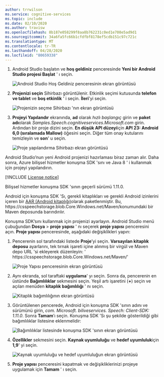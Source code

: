 ```yaml
---
author: trrwilson
ms.service: cognitive-services
ms.topic: include
ms.date: 02/10/2020
ms.author: travisw
ms.openlocfilehash: 8b187e058299f8aa8b762231c0ed1e708e5ad9d1
ms.sourcegitcommit: 34a6fa5fc66b1cfdfbf8178ef5cdb151c97c721c
ms.translationtype: MT
ms.contentlocale: tr-TR
ms.lasthandoff: 04/28/2020
ms.locfileid: "80659338"
---
```

1. Android Studio başlatın ve **hoş geldiniz** penceresinde **Yeni bir Android Studio projesi Başlat** ' ı seçin.

    ![Android Studio Hoş Geldiniz penceresinin ekran görüntüsü](../articles/cognitive-services/Speech-Service/media/sdk/qs-java-android-01-start-new-android-studio-project.png)

1. **Projenizi seçin** Sihirbazı görüntülenir. Etkinlik seçimi kutusunda **telefon ve tablet** ve **boş etkinlik** ' i seçin. **İleri**’yi seçin.

   ![Projenizin seçme Sihirbazı 'nın ekran görüntüsü](../articles/cognitive-services/Speech-Service/media/sdk/qs-java-android-02-target-android-devices.png)

1. **Projeyi Yapılandır** ekranında, **ad** olarak *hızlı başlangıç* girin ve **paket adı**olarak *Samples.Speech.cognitiveservices.Microsoft.com* girin. Ardından bir proje dizini seçin. **En düşük API düzeyi**için **API 23: Android 6,0 (sıralamada Mallow)** öğesini seçin. Diğer tüm onay kutularını temizleyin ve **son**' u seçin.

   ![Proje yapılandırma Sihirbazı ekran görüntüsü](../articles/cognitive-services/Speech-Service/media/sdk/qs-java-android-03-create-android-project.png)

Android Studio’nun yeni Android projenizi hazırlaması biraz zaman alır. Daha sonra, Azure bilişsel hizmetler konuşma SDK 'sını ve Java 8 ' i kullanmak için projeyi yapılandırın.

[!INCLUDE [License notice](cognitive-services-speech-service-license-notice.md)]

Bilişsel hizmetler konuşma SDK 'sının geçerli sürümü 1.11.0.

Android için konuşma SDK 'Sı, gerekli kitaplıkları ve gerekli Android izinlerini içeren bir [AAR (Android kitaplığı)](https://developer.android.com/studio/projects/android-library)olarak paketlenmiştir.
Bu, https:\//csspeechstorage.blob.Core.Windows.net/Maven/konumundaki bir Maven deposunda barındırılır.

Konuşma SDK’sını kullanmak için projenizi ayarlayın. Android Studio menü çubuğundan **Dosya** > **proje yapısı** ' nı seçerek **proje yapısı** penceresini açın. **Proje yapısı** penceresinde, aşağıdaki değişiklikleri yapın:

1. Pencerenin sol tarafındaki listede **Proje**’yi seçin. **Varsayılan kitaplık deposu** ayarlarını, tek tırnak işareti içine alınmış bir virgül ve Maven depo URL 'si ekleyerek düzenleyin: ' https:\//csspeechstorage.blob.Core.Windows.net/Maven/'

   ![Proje Yapısı penceresinin ekran görüntüsü](../articles/cognitive-services/Speech-Service/media/sdk/qs-java-android-06-add-maven-repository.png)

1. Aynı ekranda, sol taraftaki **uygulama**' yı seçin. Sonra da, pencerenin en üstünde **Bağımlılıklar** sekmesini seçin. Yeşil artı işaretini (**+**) seçin ve açılan menüden **kitaplık bağımlılığı** ' nı seçin.

   ![Kitaplık bağımlılığının ekran görüntüsü](../articles/cognitive-services/Speech-Service/media/sdk/qs-java-android-07-add-module-dependency.png)

1. Görüntülenen pencerede, Android için konuşma SDK 'sının adını ve sürümünü girin, *com. Microsoft. biliveservices. Speech: Client-SDK: 1.11.0*. Sonra **Tamam**’ı seçin.
   Konuşma SDK 'Sı şu şekilde gösterildiği gibi bağımlılıklar listesine eklenmelidir:

   ![Bağımlılıklar listesinde konuşma SDK 'sının ekran görüntüsü](../articles/cognitive-services/Speech-Service/media/sdk/qs-java-android-08-dependency-added-1.0.0.png)

1. **Özellikler** sekmesini seçin. **Kaynak uyumluluğu** ve **hedef uyumluluk**için **1,9**' yi seçin.

   ![Kaynak uyumluluğu ve hedef uyumluluğun ekran görüntüsü](../articles/cognitive-services/Speech-Service/media/sdk/qs-java-android-09-dependency-added.png)

1. **Proje yapısı** penceresini kapatmak ve değişikliklerinizi projeye uygulamak için **Tamam** ' ı seçin.

